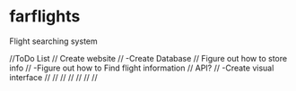 # farflights
Flight searching system


//ToDo List
//  Create website
//    -Create Database
//        Figure out how to store info
//    -Figure out how to Find flight information
//        API?
//    -Create visual interface
//
//
//
//
//
//
//
